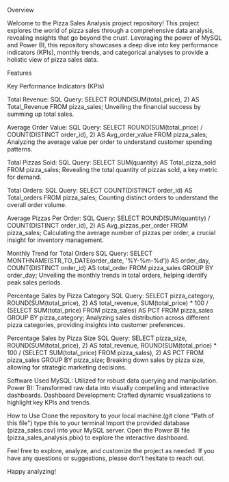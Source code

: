 Overview

Welcome to the Pizza Sales Analysis project repository! This project explores the world of pizza sales through a comprehensive data analysis, revealing insights that go beyond the crust. Leveraging the power of
MySQL and Power BI, this repository showcases a deep dive into key performance indicators (KPIs), monthly trends, and categorical analyses to provide a holistic view of pizza sales data.


Features



Key Performance Indicators (KPIs)

Total Revenue:
SQL Query: SELECT ROUND(SUM(total_price), 2) AS Total_Revenue FROM pizza_sales;
Unveiling the financial success by summing up total sales.

Average Order Value:
SQL Query: SELECT ROUND(SUM(total_price) / COUNT(DISTINCT order_id), 2) AS Avg_order_value FROM pizza_sales;
Analyzing the average value per order to understand customer spending patterns.

Total Pizzas Sold:
SQL Query: SELECT SUM(quantity) AS Total_pizza_sold FROM pizza_sales;
Revealing the total quantity of pizzas sold, a key metric for demand.

Total Orders:
SQL Query: SELECT COUNT(DISTINCT order_id) AS Total_orders FROM pizza_sales;
Counting distinct orders to understand the overall order volume.

Average Pizzas Per Order:
SQL Query: SELECT ROUND(SUM(quantity) / COUNT(DISTINCT order_id), 2) AS Avg_pizzas_per_order FROM pizza_sales;
Calculating the average number of pizzas per order, a crucial insight for inventory management.

Monthly Trend for Total Orders
SQL Query: SELECT MONTHNAME(STR_TO_DATE(order_date, '%Y-%m-%d')) AS order_day, COUNT(DISTINCT order_id) AS total_order FROM pizza_sales GROUP BY order_day;
Unveiling the monthly trends in total orders, helping identify peak sales periods.

Percentage Sales by Pizza Category
SQL Query: SELECT pizza_category, ROUND(SUM(total_price), 2) AS total_revenue, SUM(total_price) * 100 / (SELECT SUM(total_price) FROM pizza_sales) AS PCT FROM pizza_sales GROUP BY pizza_category;
Analyzing sales distribution across different pizza categories, providing insights into customer preferences.

Percentage Sales by Pizza Size
SQL Query: SELECT pizza_size, ROUND(SUM(total_price), 2) AS total_revenue, ROUND(SUM(total_price) * 100 / (SELECT SUM(total_price) FROM pizza_sales), 2) AS PCT FROM pizza_sales GROUP BY pizza_size;
Breaking down sales by pizza size, allowing for strategic marketing decisions.

Software Used
MySQL: Utilized for robust data querying and manipulation.
Power BI: Transformed raw data into visually compelling and interactive dashboards.
Dashboard Development: Crafted dynamic visualizations to highlight key KPIs and trends.

How to Use
Clone the repository to your local machine.(git clone "Path of this file") type this to your terminal
Import the provided database (pizza_sales.csv) into your MySQL server.
Open the Power BI file (pizza_sales_analysis.pbix) to explore the interactive dashboard.

Feel free to explore, analyze, and customize the project as needed. If you have any questions or suggestions, please don't hesitate to reach out.


Happy analyzing! 
